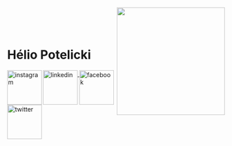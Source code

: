 <img align="right" width="250px" style="margin-top:-20px" src="https://uploaddeimagens.com.br/images/003/769/264/full/Salve.PNG">

</br>
</br>

<div dsplay="inline-block">
 
 <h1 align="left">Hélio Potelicki</h1>

  <a href="https://www.linkedin.com/in/h%C3%A9lio-potelicki">
    <img width="80px" src="https://uploaddeimagens.com.br/images/003/769/427/full/Linkedin.png" alt="linkedin" style="vertical-align:top;">
  </a>
 <a href="https://www.instagram.com/helio_potelicky/">
    <img align="left" width="80px" src="https://uploaddeimagens.com.br/images/003/769/430/full/Instagram.png" alt="instagram" style="vertical-align:top;">
  </a> 
  <a href="https://www.facebook.com/SirPotelicky">
    <img width="80px" src="https://uploaddeimagens.com.br/images/003/769/432/full/Facebook.png" alt="facebook" style="vertical-align:top;">
  </a>
  <a href="https://twitter.com/helio_potelicky">
    <img align="left" width="80px" src="https://uploaddeimagens.com.br/images/003/769/433/full/Twitter.png" alt="twitter" style="vertical-align:top;">
  </a>

</div>

</br>
</br>
